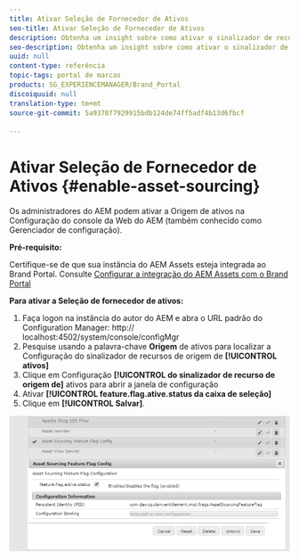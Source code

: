 ```yaml
---
title: Ativar Seleção de Fornecedor de Ativos
seo-title: Ativar Seleção de Fornecedor de Ativos
description: Obtenha um insight sobre como ativar o sinalizador de recursos de origem de ativos.
seo-description: Obtenha um insight sobre como ativar o sinalizador de recursos de origem de ativos.
uuid: null
content-type: referência
topic-tags: portal de marcas
products: SG_EXPERIENCEMANAGER/Brand_Portal
discoiquuid: null
translation-type: tm+mt
source-git-commit: 5a9378f7929915bdb124de74ff5adf4b13d6fbcf

---
```



# Ativar Seleção de Fornecedor de Ativos {#enable-asset-sourcing}

Os administradores do AEM podem ativar a Origem de ativos na Configuração do console da Web do AEM (também conhecido como Gerenciador de configuração).

**Pré-requisito:**

Certifique-se de que sua instância do AEM Assets esteja integrada ao Brand Portal. Consulte [Configurar a integração do AEM Assets com o Brand Portal](https://helpx.adobe.com/experience-manager/6-5/assets/using/brand-portal-configuring-integration.html)

**Para ativar a Seleção de fornecedor de ativos:**
1. Faça logon na instância do autor do AEM e abra o URL padrão do Configuration Manager: http:// localhost:4502/system/console/configMgr
1. Pesquise usando a palavra-chave **Origem** de ativos para localizar a Configuração do sinalizador de recursos de origem de **[!UICONTROL ativos]**
1. Clique em Configuração **[!UICONTROL do sinalizador de recurso de origem de]** ativos para abrir a janela de configuração
1. Ativar **[!UICONTROL feature.flag.ative.status da caixa de seleção]**
1. Clique em **[!UICONTROL Salvar]**.

![](assets/enable-asset-sourcing.png)
